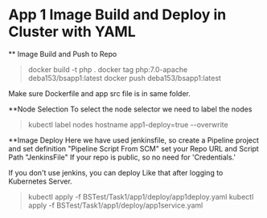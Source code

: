# App 1 Image Build and Deploy in Cluster with YAML

** Image Build and Push to Repo
>docker build -t php .
>docker tag php:7.0-apache deba153/bsapp1:latest
>docker push deba153/bsapp1:latest

Make sure Dockerfile and app src file is in same folder.

**Node Selection
To select the node selector we need to label the nodes

>kubectl label nodes hostname app1-deploy=true --overwrite

**Image Deploy
Here we have used jenkinsfile, so create a Pipeline project and set definition "Pipeline Script From SCM"
set your Repo URL and Script Path "JenkinsFile"
If your repo is public, so no need for 'Credentials.'

If you don't use jenkins, you can deploy Like that after logging to Kubernetes Server.

>kubectl apply -f BSTest/Task1/app1/deploy/app1deploy.yaml
>kubectl apply -f BSTest/Task1/app1/deploy/app1service.yaml

